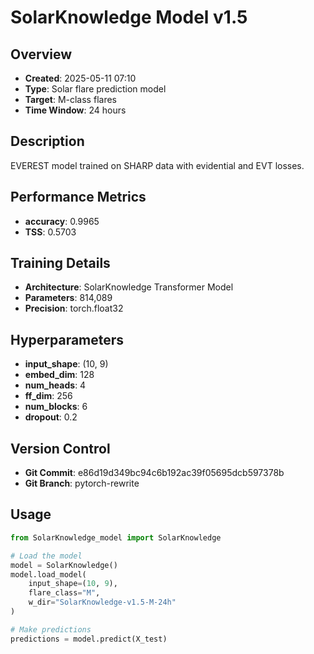 # SolarKnowledge Model v1.5

## Overview
- **Created**: 2025-05-11 07:10
- **Type**: Solar flare prediction model
- **Target**: M-class flares
- **Time Window**: 24 hours

## Description
EVEREST model trained on SHARP data with evidential and EVT losses.

## Performance Metrics
- **accuracy**: 0.9965
- **TSS**: 0.5703


## Training Details
- **Architecture**: SolarKnowledge Transformer Model
- **Parameters**: 814,089
- **Precision**: torch.float32

## Hyperparameters
- **input_shape**: (10, 9)
- **embed_dim**: 128
- **num_heads**: 4
- **ff_dim**: 256
- **num_blocks**: 6
- **dropout**: 0.2

## Version Control
- **Git Commit**: e86d19d349bc94c6b192ac39f05695dcb597378b
- **Git Branch**: pytorch-rewrite

## Usage
```python
from SolarKnowledge_model import SolarKnowledge

# Load the model
model = SolarKnowledge()
model.load_model(
    input_shape=(10, 9),
    flare_class="M",
    w_dir="SolarKnowledge-v1.5-M-24h"
)

# Make predictions
predictions = model.predict(X_test)
```
